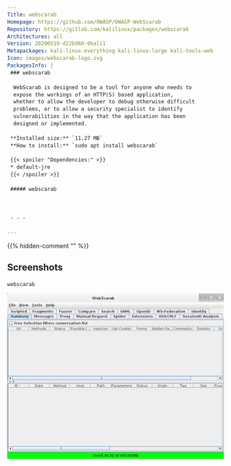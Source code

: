 ```yaml
---
Title: webscarab
Homepage: https://github.com/OWASP/OWASP-WebScarab
Repository: https://gitlab.com/kalilinux/packages/webscarab
Architectures: all
Version: 20200519-d22bd60-0kali1
Metapackages: kali-linux-everything kali-linux-large kali-tools-web 
Icon: images/webscarab-logo.svg
PackagesInfo: |
 ### webscarab
 
  WebScarab is designed to be a tool for anyone who needs to
  expose the workings of an HTTP(S) based application,
  whether to allow the developer to debug otherwise difficult
  problems, or to allow a security specialist to identify
  vulnerabilities in the way that the application has been
  designed or implemented.
 
 **Installed size:** `11.27 MB`  
 **How to install:** `sudo apt install webscarab`  
 
 {{< spoiler "Dependencies:" >}}
 * default-jre
 {{< /spoiler >}}
 
 ##### webscarab
 
 
 
 - - -
 
---
```

{{% hidden-comment "<!--Do not edit anything above this line-->" %}}

## Screenshots

```
webscarab
```

![webscarab](images/webscarab.png)
